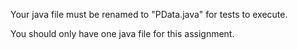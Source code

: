 Your java file must be renamed to "PData.java" for tests to execute.

You should only have one java file for this assignment.